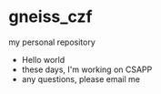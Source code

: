 # gneiss_czf
my personal repository
* Hello world
* these days, I'm working on CSAPP
* any questions, please email me

